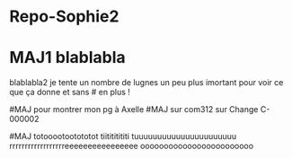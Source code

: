 # Repo-Sophie2
# MAJ1 blablabla
blablabla2
je tente un nombre de lugnes un peu plus imortant
pour voir ce que ça donne
et sans # en plus !

#MAJ pour montrer mon pg à Axelle
#MAJ sur com312 sur Change C-000002

#MAJ totooootootototot
tiitititititi
tuuuuuuuuuuuuuuuuuuuuuu
rrrrrrrrrrrrrrrrrreeeeeeeeeeeeeeee
oooooooooooooooooooooooo
